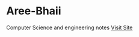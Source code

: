 # Aree-Bhaii
Computer Science and engineering notes
<a href="https://rajputpritesh1.github.io/Aree-Bhaii/">Visit Site</a>
